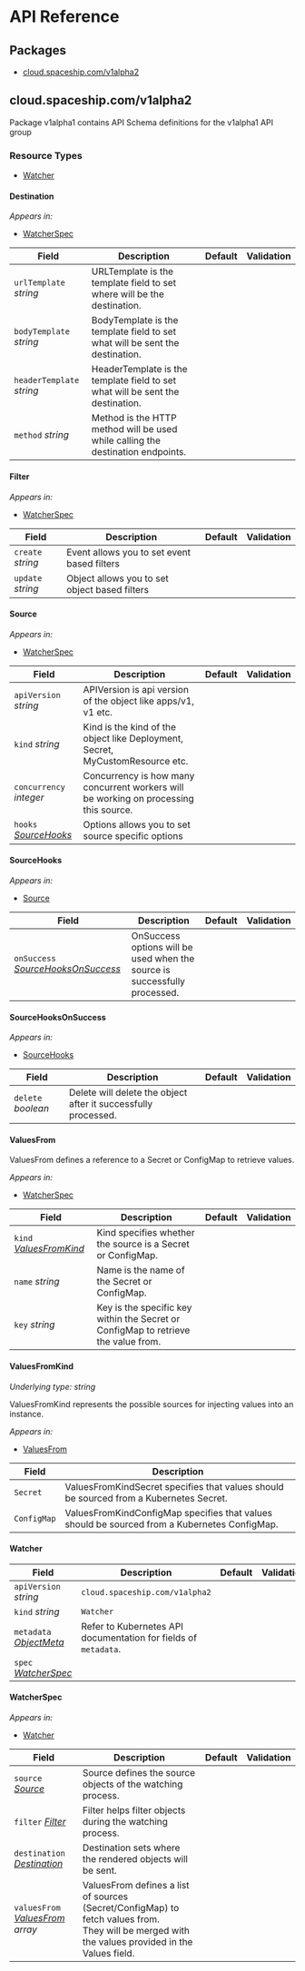 # API Reference

## Packages
- [cloud.spaceship.com/v1alpha2](#cloudspaceshipcomv1alpha2)


## cloud.spaceship.com/v1alpha2

Package v1alpha1 contains API Schema definitions for the  v1alpha1 API group

### Resource Types
- [Watcher](#watcher)



#### Destination







_Appears in:_
- [WatcherSpec](#watcherspec)

| Field | Description | Default | Validation |
| --- | --- | --- | --- |
| `urlTemplate` _string_ | URLTemplate is the template field to set where will be the destination. |  |  |
| `bodyTemplate` _string_ | BodyTemplate is the template field to set what will be sent the destination. |  |  |
| `headerTemplate` _string_ | HeaderTemplate is the template field to set what will be sent the destination. |  |  |
| `method` _string_ | Method is the HTTP method will be used while calling the destination endpoints. |  |  |


#### Filter







_Appears in:_
- [WatcherSpec](#watcherspec)

| Field | Description | Default | Validation |
| --- | --- | --- | --- |
| `create` _string_ | Event allows you to set event based filters |  |  |
| `update` _string_ | Object allows you to set object based filters |  |  |




#### Source







_Appears in:_
- [WatcherSpec](#watcherspec)

| Field | Description | Default | Validation |
| --- | --- | --- | --- |
| `apiVersion` _string_ | APIVersion is api version of the object like apps/v1, v1 etc. |  |  |
| `kind` _string_ | Kind is the kind of the object like Deployment, Secret, MyCustomResource etc. |  |  |
| `concurrency` _integer_ | Concurrency is how many concurrent workers will be working on processing this source. |  |  |
| `hooks` _[SourceHooks](#sourcehooks)_ | Options allows you to set source specific options |  |  |


#### SourceHooks







_Appears in:_
- [Source](#source)

| Field | Description | Default | Validation |
| --- | --- | --- | --- |
| `onSuccess` _[SourceHooksOnSuccess](#sourcehooksonsuccess)_ | OnSuccess options will be used when the source is successfully processed. |  |  |


#### SourceHooksOnSuccess







_Appears in:_
- [SourceHooks](#sourcehooks)

| Field | Description | Default | Validation |
| --- | --- | --- | --- |
| `delete` _boolean_ | Delete will delete the object after it successfully processed. |  |  |


#### ValuesFrom



ValuesFrom defines a reference to a Secret or ConfigMap to retrieve values.



_Appears in:_
- [WatcherSpec](#watcherspec)

| Field | Description | Default | Validation |
| --- | --- | --- | --- |
| `kind` _[ValuesFromKind](#valuesfromkind)_ | Kind specifies whether the source is a Secret or ConfigMap. |  |  |
| `name` _string_ | Name is the name of the Secret or ConfigMap. |  |  |
| `key` _string_ | Key is the specific key within the Secret or ConfigMap to retrieve the value from. |  |  |


#### ValuesFromKind

_Underlying type:_ _string_

ValuesFromKind represents the possible sources for injecting values into an instance.



_Appears in:_
- [ValuesFrom](#valuesfrom)

| Field | Description |
| --- | --- |
| `Secret` | ValuesFromKindSecret specifies that values should be sourced from a Kubernetes Secret.<br /> |
| `ConfigMap` | ValuesFromKindConfigMap specifies that values should be sourced from a Kubernetes ConfigMap.<br /> |


#### Watcher









| Field | Description | Default | Validation |
| --- | --- | --- | --- |
| `apiVersion` _string_ | `cloud.spaceship.com/v1alpha2` | | |
| `kind` _string_ | `Watcher` | | |
| `metadata` _[ObjectMeta](https://kubernetes.io/docs/reference/generated/kubernetes-api/v1.25/#objectmeta-v1-meta)_ | Refer to Kubernetes API documentation for fields of `metadata`. |  |  |
| `spec` _[WatcherSpec](#watcherspec)_ |  |  |  |


#### WatcherSpec







_Appears in:_
- [Watcher](#watcher)

| Field | Description | Default | Validation |
| --- | --- | --- | --- |
| `source` _[Source](#source)_ | Source defines the source objects of the watching process. |  |  |
| `filter` _[Filter](#filter)_ | Filter helps filter objects during the watching process. |  |  |
| `destination` _[Destination](#destination)_ | Destination sets where the rendered objects will be sent. |  |  |
| `valuesFrom` _[ValuesFrom](#valuesfrom) array_ | ValuesFrom defines a list of sources (Secret/ConfigMap) to fetch values from.<br />They will be merged with the values provided in the Values field. |  |  |


